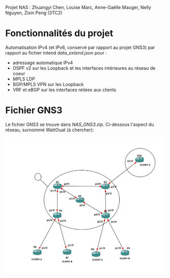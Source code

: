 Projet NAS : Zhuangyi Chen, Louise Marc, Anne-Gaëlle Mauger, Nelly Nguyen, Zixin Peng (3TC2)

# Fonctionnalités du projet

Automatisation IPv4 (et IPv6, conservé par rapport au projet GNS3) par rapport au fichier intend _data_extend.json_ pour :
- adressage automatique IPv4
- OSPF v2 sur les Loopback et les interfaces intérieures au réseau de coeur
- MPLS LDP
- BGP/MPLS VPN sur les Loopback
- VRF et eBGP sur les interfaces reliées aux clients

# Fichier GNS3

Le fichier GNS3 se trouve dans _NAS_GNS3.zip_. Ci-dessous l'aspect du réseau, surnommé WattOuat (à chercher):

![Réseau GNS3 du groupe](reseau_g22.png)
